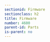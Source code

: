 ```yaml
---
sectionid: Firmware
sectionclass: h2
title: Firmware
number: 4600
parent-id: Parts
is-parent: no
---
```

